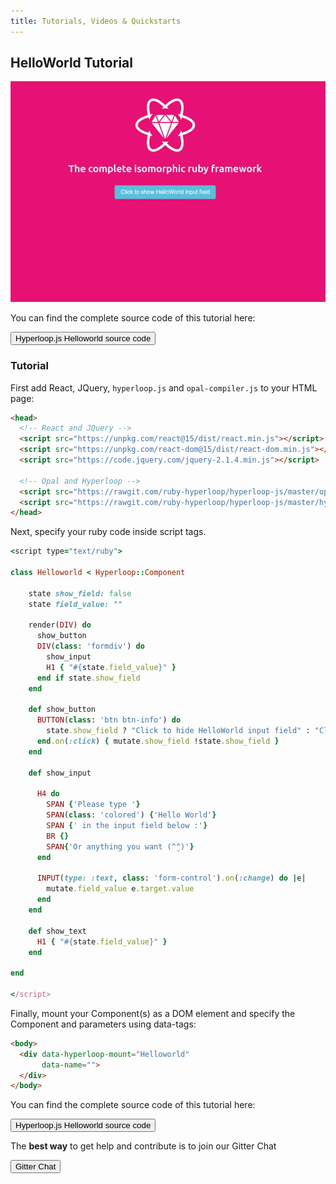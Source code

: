 ```yaml
---
title: Tutorials, Videos & Quickstarts
---
```



## <i class="flaticon-professor-teaching"></i><span class="bigfirstletter">H</span>elloWorld Tutorial


<img src="/images/tutorials/HyperloopJS-Helloworld.gif" class="imgborder">


You can find the complete source code of this tutorial here: 

<button type="button" class="btn btn-primary btn-lg btn-hyperlooptrace" onclick="location.href='https://github.com/ruby-hyperloop/hyperloop-js-helloworld';">Hyperloop.js Helloworld source code</button>

### Tutorial

First add React, JQuery, `hyperloop.js` and `opal-compiler.js` to your HTML page:

```html
<head>
  <!-- React and JQuery -->
  <script src="https://unpkg.com/react@15/dist/react.min.js"></script>
  <script src="https://unpkg.com/react-dom@15/dist/react-dom.min.js"></script>
  <script src="https://code.jquery.com/jquery-2.1.4.min.js"></script>

  <!-- Opal and Hyperloop -->
  <script src="https://rawgit.com/ruby-hyperloop/hyperloop-js/master/opal-compiler.min.js"></script>
  <script src="https://rawgit.com/ruby-hyperloop/hyperloop-js/master/hyperloop.min.js"></script>
</head>
```

Next, specify your ruby code inside script tags.

```ruby
<script type="text/ruby">

class Helloworld < Hyperloop::Component

	state show_field: false
	state field_value: ""

	render(DIV) do
	  show_button
	  DIV(class: 'formdiv') do
	    show_input
	    H1 { "#{state.field_value}" }
	  end if state.show_field
	end

	def show_button
	  BUTTON(class: 'btn btn-info') do
	    state.show_field ? "Click to hide HelloWorld input field" : "Click to show HelloWorld input field"
	  end.on(:click) { mutate.show_field !state.show_field }
	end

	def show_input
	  
	  H4 do 
	    SPAN {'Please type '}
	    SPAN(class: 'colored') {'Hello World'}
	    SPAN {' in the input field below :'}
	    BR {}
	    SPAN{'Or anything you want (^̮^)'}
	  end
	  
	  INPUT(type: :text, class: 'form-control').on(:change) do |e|
	    mutate.field_value e.target.value
	  end
	end

	def show_text
	  H1 { "#{state.field_value}" }
	end

end

</script>

```

Finally, mount your Component(s) as a DOM element and specify the Component and parameters using data-tags:

```html
<body>
  <div data-hyperloop-mount="Helloworld"
       data-name="">
  </div>
</body>
```


You can find the complete source code of this tutorial here: 

<button type="button" class="btn btn-primary btn-lg btn-hyperlooptrace" onclick="location.href='https://github.com/ruby-hyperloop/hyperloop-js-helloworld';">Hyperloop.js Helloworld source code</button>


<div>
  <p>The <strong>best way</strong> to get help and contribute is to join our Gitter Chat</p>
  <button type="button" class="btn btn-primary btn-lg btn-hyperloopgitter" onclick="location.href='https://gitter.im/ruby-hyperloop/chat';">Gitter Chat</button>
</div>